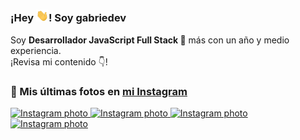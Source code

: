 <h3>¡Hey <img src="https://raw.githubusercontent.com/ABSphreak/ABSphreak/master/gifs/Hi.gif" width="20px" decondig="async">! Soy gabriedev</h3>

<p>Soy <strong>Desarrollador JavaScript Full Stack 🚀</strong> más con un año y medio experiencia.<br />¡Revisa mi contenido 👇!</p>

### 📸 Mis últimas fotos en [mi Instagram](https://instagram.com/gabrie.dev)


<a href='https://instagram.com/p/CtruQitPJU1' target='_blank'>
  <img width='20%' src='https://instagram.fkiv7-1.fna.fbcdn.net/v/t51.2885-15/354557634_595647665883083_2498794285121939883_n.jpg?stp=dst-jpg_e15_fr_s1080x1080&_nc_ht=instagram.fkiv7-1.fna.fbcdn.net&_nc_cat=111&_nc_ohc=9TE2fXJNfJkAX9Ke1-w&edm=APU89FABAAAA&ccb=7-5&oh=00_AfArYt3hEUXO3TEYSYiTn9gqhULY6ho_1N3VZJN5x6KQxQ&oe=64A301A3&_nc_sid=bc0c2c' alt='Instagram photo' />
</a>
<a href='https://instagram.com/p/CtrtZEhvfjK' target='_blank'>
  <img width='20%' src='https://instagram.fkiv7-1.fna.fbcdn.net/v/t51.2885-15/354566352_1280061536273536_3184760590463359796_n.jpg?stp=dst-jpg_e15&_nc_ht=instagram.fkiv7-1.fna.fbcdn.net&_nc_cat=104&_nc_ohc=sXoyLNCRUmsAX_cUiiq&edm=APU89FABAAAA&ccb=7-5&oh=00_AfAeRYCta792z3GScug2GAX5JBLeuEXUEF0_oQ7lGF0PqA&oe=64A2669C&_nc_sid=bc0c2c' alt='Instagram photo' />
</a>
<a href='https://instagram.com/p/CtDUXiGIwfW' target='_blank'>
  <img width='20%' src='https://instagram.fkiv7-1.fna.fbcdn.net/v/t51.2885-15/350888316_2281662725376540_4082540287140756007_n.jpg?stp=dst-jpg_e15&_nc_ht=instagram.fkiv7-1.fna.fbcdn.net&_nc_cat=100&_nc_ohc=YsMNo_h5YdYAX-UTXAB&edm=APU89FABAAAA&ccb=7-5&oh=00_AfAij8uOlHKtfm1l__9VQFNghi7ZpXI0dAwoE5jhXO3sNA&oe=64A12C98&_nc_sid=bc0c2c' alt='Instagram photo' />
</a>
<a href='https://instagram.com/p/CoTfm_INWyt' target='_blank'>
  <img width='20%' src='https://instagram.fkiv7-1.fna.fbcdn.net/v/t51.2885-15/321050480_935030397667260_4356312353538439528_n.jpg?stp=dst-jpg_e15&_nc_ht=instagram.fkiv7-1.fna.fbcdn.net&_nc_cat=100&_nc_ohc=m4DTxVAvd1oAX_vHNda&edm=APU89FABAAAA&ccb=7-5&oh=00_AfCI_j1V1v_NnxEKER3ghMNih6CKf-Z2KsaMo1Br7wbdIw&oe=64A2E917&_nc_sid=bc0c2c' alt='Instagram photo' />
</a>
